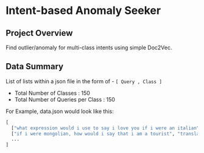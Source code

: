 # Intent-based Anomaly Seeker

## Project Overview
Find outlier/anomaly for multi-class intents using simple Doc2Vec.

## Data Summary
List of lists within a json file in the form of - `[ Query , Class ]`
- Total Number of Classes : 150
- Total Number of Queries per Class : 150

For Example, data.json would look like this:
<br>

```python
[
  ["what expression would i use to say i love you if i were an italian", "translate"], 
  ["if i were mongolian, how would i say that i am a tourist", "translate"],
  ... 
]
```
